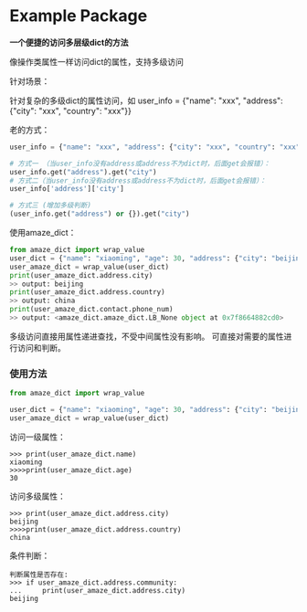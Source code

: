# Example Package

**一个便捷的访问多层级dict的方法**

像操作类属性一样访问dict的属性，支持多级访问

针对场景：

针对复杂的多级dict的属性访问，如 user_info = {"name": "xxx", "address": {"city": "xxx", "country": "xxx"}}

老的方式：

```python
user_info = {"name": "xxx", "address": {"city": "xxx", "country": "xxx"}}

# 方式一 （当user_info没有address或address不为dict时，后面get会报错）：
user_info.get("address").get("city")
# 方式二（当user_info没有address或address不为dict时，后面get会报错）：
user_info['address']['city']

# 方式三 (增加多级判断)
(user_info.get("address") or {}).get("city")
```
使用amaze_dict：
```python
from amaze_dict import wrap_value
user_dict = {"name": "xiaoming", "age": 30, "address": {"city": "beijing", "country": "china"}}
user_amaze_dict = wrap_value(user_dict)
print(user_amaze_dict.address.city)
>> output: beijing
print(user_amaze_dict.address.country)
>> output: china
print(user_amaze_dict.contact.phone_num)
>> output: <amaze_dict.amaze_dict.LB_None object at 0x7f8664882cd0>
```
多级访问直接用属性递进查找，不受中间属性没有影响。 可直接对需要的属性进行访问和判断。


### 使用方法

```python
from amaze_dict import wrap_value

user_dict = {"name": "xiaoming", "age": 30, "address": {"city": "beijing", "country": "china"}}
user_amaze_dict = wrap_value(user_dict)

```
访问一级属性：

```shell
>>> print(user_amaze_dict.name)
xiaoming
>>>>print(user_amaze_dict.age)
30
```

访问多级属性：

```shell
>>> print(user_amaze_dict.address.city)
beijing
>>>>print(user_amaze_dict.address.country)
china

```

条件判断：

```shell
判断属性是否存在:
>>> if user_amaze_dict.address.community:
...     print(user_amaze_dict.address.city)
beijing

```

